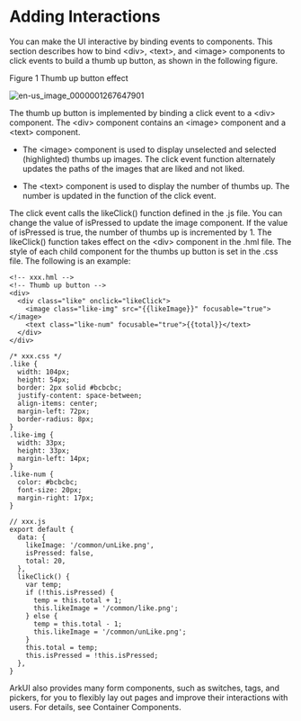 # Adding Interactions

  You can make the UI interactive by binding events to components. This section describes how to bind &lt;div&gt;, &lt;text&gt;, and &lt;image&gt; components to click events to build a thumb up button, as shown in the following figure.
  
Figure 1 Thumb up button effect

![en-us_image_0000001267647901](figures/en-us_image_0000001267647901.gif)


The thumb up button is implemented by binding a click event to a &lt;div&gt; component. The &lt;div&gt; component contains an &lt;image&gt; component and a &lt;text&gt; component.


- The &lt;image&gt; component is used to display unselected and selected (highlighted) thumbs up images. The click event function alternately updates the paths of the images that are liked and not liked.

- The &lt;text&gt; component is used to display the number of thumbs up. The number is updated in the function of the click event.


The click event calls the likeClick() function defined in the .js file. You can change the value of isPressed to update the image component. If the value of isPressed is true, the number of thumbs up is incremented by 1. The likeClick() function takes effect on the &lt;div&gt; component in the .hml file. The style of each child component for the thumbs up button is set in the .css file. The following is an example:

```
<!-- xxx.hml -->
<!-- Thumb up button -->
<div>
  <div class="like" onclick="likeClick">
    <image class="like-img" src="{{likeImage}}" focusable="true"></image>
    <text class="like-num" focusable="true">{{total}}</text>
  </div>
</div>
```

```
/* xxx.css */
.like {
  width: 104px;
  height: 54px;
  border: 2px solid #bcbcbc;
  justify-content: space-between;
  align-items: center;
  margin-left: 72px;
  border-radius: 8px;
}
.like-img {
  width: 33px;
  height: 33px;
  margin-left: 14px;
}
.like-num {
  color: #bcbcbc;
  font-size: 20px;
  margin-right: 17px;
}
```

```
// xxx.js
export default {
  data: {
    likeImage: '/common/unLike.png',
    isPressed: false,
    total: 20,
  },
  likeClick() {
    var temp;
    if (!this.isPressed) {
      temp = this.total + 1;
      this.likeImage = '/common/like.png';
    } else {
      temp = this.total - 1;
      this.likeImage = '/common/unLike.png';
    }
    this.total = temp;
    this.isPressed = !this.isPressed;
  },
}
```


ArkUI also provides many form components, such as switches, tags, and pickers, for you to flexibly lay out pages and improve their interactions with users. For details, see Container Components.
